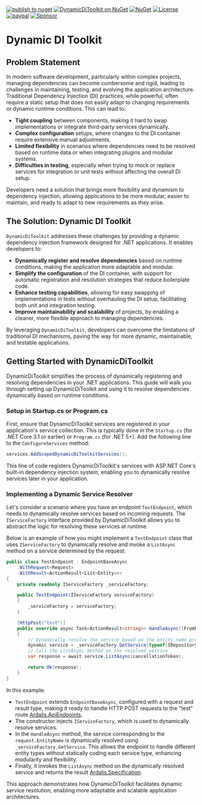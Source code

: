 [![publish to nuget](https://github.com/ShadyNagy/DynamicDiToolkit/actions/workflows/nuget-publish.yml/badge.svg)](https://github.com/ShadyNagy/DynamicDiToolkit/actions/workflows/nuget-publish.yml)
[![DynamicDiToolkit on NuGet](https://img.shields.io/nuget/v/DynamicDiToolkit?label=DynamicDiToolkit)](https://www.nuget.org/packages/DynamicDiToolkit/)
[![NuGet](https://img.shields.io/nuget/dt/DynamicDiToolkit)](https://www.nuget.org/packages/DynamicDiToolkit)
[![License](https://img.shields.io/badge/License-MIT-blue.svg)](https://github.com/ShadyNagy/DynamicDiToolkit/blob/main/LICENSE)
[![paypal](https://img.shields.io/badge/PayPal-tip%20me-green.svg?logo=paypal)](https://www.paypal.me/shadynagy)
[![Sponsor](https://img.shields.io/badge/Sponsor-ShadyNagy-brightgreen?logo=github-sponsors)](https://github.com/sponsors/ShadyNagy)


# Dynamic DI Toolkit

## Problem Statement

In modern software development, particularly within complex projects, managing dependencies can become cumbersome and rigid, leading to challenges in maintaining, testing, and evolving the application architecture. Traditional Dependency Injection (DI) practices, while powerful, often require a static setup that does not easily adapt to changing requirements or dynamic runtime conditions. This can lead to:

- **Tight coupling** between components, making it hard to swap implementations or integrate third-party services dynamically.
- **Complex configuration** setups, where changes to the DI container require extensive manual adjustments.
- **Limited flexibility** in scenarios where dependencies need to be resolved based on runtime data or when integrating plugins and modular systems.
- **Difficulties in testing**, especially when trying to mock or replace services for integration or unit tests without affecting the overall DI setup.

Developers need a solution that brings more flexibility and dynamism to dependency injection, allowing applications to be more modular, easier to maintain, and ready to adapt to new requirements as they arise.

## The Solution: Dynamic DI Toolkit

`DynamicDiToolkit` addresses these challenges by providing a dynamic dependency injection framework designed for .NET applications. It enables developers to:

- **Dynamically register and resolve dependencies** based on runtime conditions, making the application more adaptable and modular.
- **Simplify the configuration** of the DI container, with support for automatic registration and resolution strategies that reduce boilerplate code.
- **Enhance testing capabilities**, allowing for easy swapping of implementations in tests without overhauling the DI setup, facilitating both unit and integration testing.
- **Improve maintainability and scalability** of projects, by enabling a cleaner, more flexible approach to managing dependencies.

By leveraging `DynamicDiToolkit`, developers can overcome the limitations of traditional DI mechanisms, paving the way for more dynamic, maintainable, and testable applications.

## Getting Started with DynamicDiToolkit

DynamicDiToolkit simplifies the process of dynamically registering and resolving dependencies in your .NET applications. This guide will walk you through setting up DynamicDiToolkit and using it to resolve dependencies dynamically based on runtime conditions.

### Setup in Startup.cs or Program.cs

First, ensure that DynamicDiToolkit services are registered in your application's service collection. This is typically done in the `Startup.cs` (for .NET Core 3.1 or earlier) or `Program.cs` (for .NET 5+). Add the following line to the `ConfigureServices` method:

```csharp
services.AddScopedDynamicDiToolkitServices();
```

This line of code registers DynamicDiToolkit's services with ASP.NET Core's built-in dependency injection system, enabling you to dynamically resolve services later in your application.

### Implementing a Dynamic Service Resolver

Let's consider a scenario where you have an endpoint `TestEndpoint`, which needs to dynamically resolve services based on incoming requests. The `IServiceFactory` interface provided by DynamicDiToolkit allows you to abstract the logic for resolving these services at runtime.

Below is an example of how you might implement a `TestEndpoint` class that uses `IServiceFactory` to dynamically resolve and invoke a `ListAsync` method on a service determined by the request:

```csharp
public class TestEndpoint : EndpointBaseAsync
    .WithRequest<Request>
    .WithResult<ActionResult<List<Entity>>>
{
    private readonly IServiceFactory _serviceFactory;

    public TestEndpoint(IServiceFactory serviceFactory)
    {
        _serviceFactory = serviceFactory;
    }

    [HttpPost("test")]
    public override async Task<ActionResult<string>> HandleAsync([FromBody] Request request, CancellationToken cancellationToken = default)
    {
        // Dynamically resolve the service based on the entity name provided in the request
        dynamic service = _serviceFactory.GetService(typeof(IRepository<>), request.EntityName);
        // Call the ListAsync method on the resolved service
        var response = await service.ListAsync(cancellationToken);

        return Ok(response);
    }
}
```

In this example:
- `TestEndpoint` extends `EndpointBaseAsync`, configured with a request and result type, making it ready to handle HTTP POST requests to the "test" route [Ardalis.ApiEndpoints](https://github.com/ardalis/ApiEndpoints).
- The constructor injects `IServiceFactory`, which is used to dynamically resolve services.
- In the `HandleAsync` method, the service corresponding to the `request.EntityName` is dynamically resolved using `_serviceFactory.GetService`. This allows the endpoint to handle different entity types without statically coding each service type, enhancing modularity and flexibility.
- Finally, it invokes the `ListAsync` method on the dynamically resolved service and returns the result [Ardalis.Specification](https://github.com/ardalis/Specification).

This approach demonstrates how DynamicDiToolkit facilitates dynamic service resolution, enabling more adaptable and scalable application architectures.
